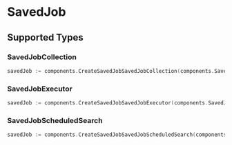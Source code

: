 # SavedJob


## Supported Types

### SavedJobCollection

```go
savedJob := components.CreateSavedJobSavedJobCollection(components.SavedJobCollection{/* values here */})
```

### SavedJobExecutor

```go
savedJob := components.CreateSavedJobSavedJobExecutor(components.SavedJobExecutor{/* values here */})
```

### SavedJobScheduledSearch

```go
savedJob := components.CreateSavedJobSavedJobScheduledSearch(components.SavedJobScheduledSearch{/* values here */})
```

